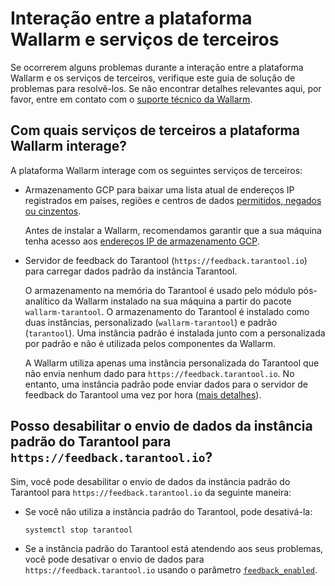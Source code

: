 # Interação entre a plataforma Wallarm e serviços de terceiros

Se ocorrerem alguns problemas durante a interação entre a plataforma Wallarm e os serviços de terceiros, verifique este guia de solução de problemas para resolvê-los. Se não encontrar detalhes relevantes aqui, por favor, entre em contato com o [suporte técnico da Wallarm](mailto:support@wallarm.com).

## Com quais serviços de terceiros a plataforma Wallarm interage?

A plataforma Wallarm interage com os seguintes serviços de terceiros:

* Armazenamento GCP para baixar uma lista atual de endereços IP registrados em países, regiões e centros de dados [permitidos, negados ou cinzentos](../user-guides/ip-lists/overview.md).

    Antes de instalar a Wallarm, recomendamos garantir que a sua máquina tenha acesso aos [endereços IP de armazenamento GCP](https://www.gstatic.com/ipranges/goog.json).
* Servidor de feedback do Tarantool (`https://feedback.tarantool.io`) para carregar dados padrão da instância Tarantool.

    O armazenamento na memória do Tarantool é usado pelo módulo pós-analítico da Wallarm instalado na sua máquina a partir do pacote `wallarm-tarantool`. O armazenamento do Tarantool é instalado como duas instâncias, personalizado (`wallarm-tarantool`) e padrão (`tarantool`). Uma instância padrão é instalada junto com a personalizada por padrão e não é utilizada pelos componentes da Wallarm.
    
    A Wallarm utiliza apenas uma instância personalizada do Tarantool que não envia nenhum dado para `https://feedback.tarantool.io`. No entanto, uma instância padrão pode enviar dados para o servidor de feedback do Tarantool uma vez por hora ([mais detalhes](https://www.tarantool.io/en/doc/latest/reference/configuration/#feedback)).

## Posso desabilitar o envio de dados da instância padrão do Tarantool para `https://feedback.tarantool.io`?

Sim, você pode desabilitar o envio de dados da instância padrão do Tarantool para `https://feedback.tarantool.io` da seguinte maneira:

* Se você não utiliza a instância padrão do Tarantool, pode desativá-la:

    ```bash
    systemctl stop tarantool
    ```
* Se a instância padrão do Tarantool está atendendo aos seus problemas, você pode desativar o envio de dados para `https://feedback.tarantool.io` usando o parâmetro [`feedback_enabled`](https://www.tarantool.io/en/doc/latest/reference/configuration/#cfg-logging-feedback-enabled).